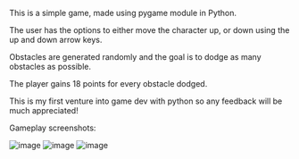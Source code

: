 This is a simple game, made using pygame module in Python.

The user has the options to either move the character up, or down using the up and down arrow keys.

Obstacles are generated randomly and the goal is to dodge as many obstacles as possible.

The player gains 18 points for every obstacle dodged.

This is my first venture into game dev with python so any feedback will be much appreciated!

Gameplay screenshots:

![image](https://github.com/user-attachments/assets/7667e79e-f3b6-4280-ae1e-866112704150)
![image](https://github.com/user-attachments/assets/48304cdf-f3be-4be5-b034-9d8998d2e4b6)
![image](https://github.com/user-attachments/assets/3d16fd63-3b19-4255-a902-2fc831ec46be)
